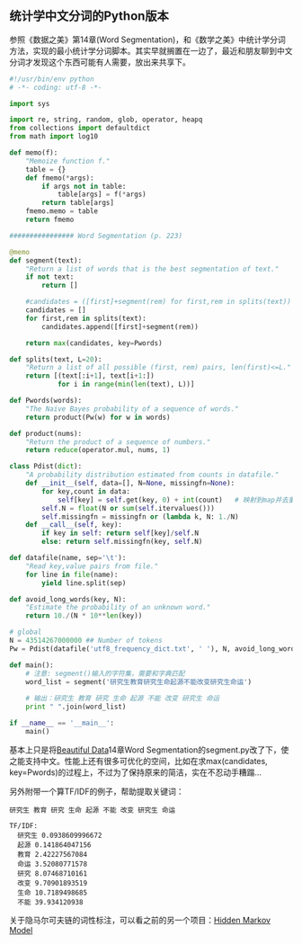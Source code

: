 ## 统计学中文分词的Python版本

参照《数据之美》第14章(Word Segmentation)，和《数学之美》中统计学分词方法，实现的最小统计学分词脚本。其实早就搁置在一边了，最近和朋友聊到中文分词才发现这个东西可能有人需要，放出来共享下。

~~~ python
#!/usr/bin/env python
# -*- coding: utf-8 -*-

import sys

import re, string, random, glob, operator, heapq
from collections import defaultdict
from math import log10

def memo(f):
	"Memoize function f."
	table = {}
	def fmemo(*args):
		if args not in table:
			table[args] = f(*args)
		return table[args]
	fmemo.memo = table
	return fmemo

################ Word Segmentation (p. 223)

@memo
def segment(text):
	"Return a list of words that is the best segmentation of text."
	if not text:
		return []

	#candidates = ([first]+segment(rem) for first,rem in splits(text))	
	candidates = []
	for first,rem in splits(text):
		candidates.append([first]+segment(rem))

	return max(candidates, key=Pwords)

def splits(text, L=20):
	"Return a list of all possible (first, rem) pairs, len(first)<=L."
	return [(text[:i+1], text[i+1:]) 
			for i in range(min(len(text), L))]

def Pwords(words): 
	"The Naive Bayes probability of a sequence of words."
	return product(Pw(w) for w in words)

def product(nums):
	"Return the product of a sequence of numbers."
	return reduce(operator.mul, nums, 1)

class Pdist(dict):
	"A probability distribution estimated from counts in datafile."
	def __init__(self, data=[], N=None, missingfn=None):
		for key,count in data:
			self[key] = self.get(key, 0) + int(count)   # 映射到map并去重
		self.N = float(N or sum(self.itervalues()))
		self.missingfn = missingfn or (lambda k, N: 1./N)
	def __call__(self, key): 
		if key in self: return self[key]/self.N  
		else: return self.missingfn(key, self.N)

def datafile(name, sep='\t'):
	"Read key,value pairs from file."
	for line in file(name):
		yield line.split(sep)

def avoid_long_words(key, N):
	"Estimate the probability of an unknown word."
	return 10./(N * 10**len(key))

# global
N = 43514267000000 ## Number of tokens
Pw = Pdist(datafile('utf8_frequency_dict.txt', ' '), N, avoid_long_words)

def main():
	# 注意: segment()输入的字符集，需要和字典匹配
	word_list = segment('研究生教育研究生命起源不能改变研究生命运')
	
	# 输出：研究生 教育 研究 生命 起源 不能 改变 研究生 命运
	print " ".join(word_list)

if __name__ == '__main__':
	main()
~~~

基本上只是将[Beautiful Data](books.google.com.hk/books?isbn=144937929X)14章Word Segmentation的segment.py改了下，使之能支持中文。性能上还有很多可优化的空间，比如在求max(candidates, key=Pwords)的过程上，不过为了保持原来的简洁，实在不忍动手糟蹋...

另外附带一个算TF/IDF的例子，帮助提取关键词：

~~~
研究生 教育 研究 生命 起源 不能 改变 研究生 命运

TF/IDF:
  研究生 0.0938609996672
  起源 0.141864047156
  教育 2.42227567084
  命运 3.52080771578
  研究 8.07468710161
  改变 9.70901893519
  生命 10.7189498685
  不能 39.934120938
~~~

关于隐马尔可夫链的词性标注，可以看之前的另一个项目：[Hidden Markov Model](https://github.com/upbit/HiddenMarkovModel)
